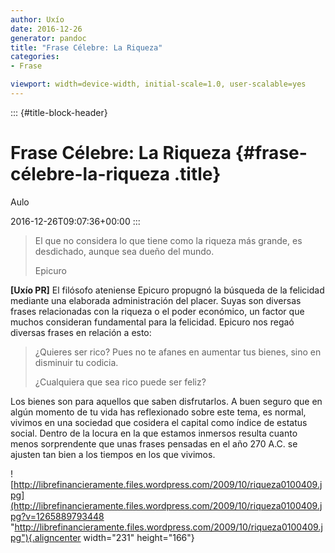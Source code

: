 ```yaml
---
author: Uxío
date: 2016-12-26
generator: pandoc
title: "Frase Célebre: La Riqueza"
categories:
- Frase

viewport: width=device-width, initial-scale=1.0, user-scalable=yes
---
```


::: {#title-block-header}
# Frase Célebre: La Riqueza {#frase-célebre-la-riqueza .title}

Aulo

2016-12-26T09:07:36+00:00
:::

> El que no considera lo que tiene como la riqueza más grande, es
> desdichado, aunque sea dueño del mundo.
>
> Epicuro

**\[Uxío PR\]** El filósofo ateniense Epicuro propugnó la búsqueda de la
felicidad mediante una elaborada administración del placer. Suyas son
diversas frases relacionadas con la riqueza o el poder económico, un
factor que muchos consideran fundamental para la felicidad. Epicuro nos
regaó diversas frases en relación a esto:

> ¿Quieres ser rico? Pues no te afanes en aumentar tus bienes, sino en
> disminuir tu codicia.
>
> ¿Cualquiera que sea rico puede ser feliz?

Los bienes son para aquellos que saben disfrutarlos. A buen seguro que
en algún momento de tu vida has reflexionado sobre este tema, es normal,
vivimos en una sociedad que cosidera el capital como índice de estatus
social. Dentro de la locura en la que estamos inmersos resulta cuanto
menos sorprendente que unas frases pensadas en el año 270 A.C. se
ajusten tan bien a los tiempos en los que vivimos.

![http://librefinancieramente.files.wordpress.com/2009/10/riqueza0100409.jpg](http://librefinancieramente.files.wordpress.com/2009/10/riqueza0100409.jpg?v=1265889793448 "http://librefinancieramente.files.wordpress.com/2009/10/riqueza0100409.jpg"){.aligncenter
width="231" height="166"}
